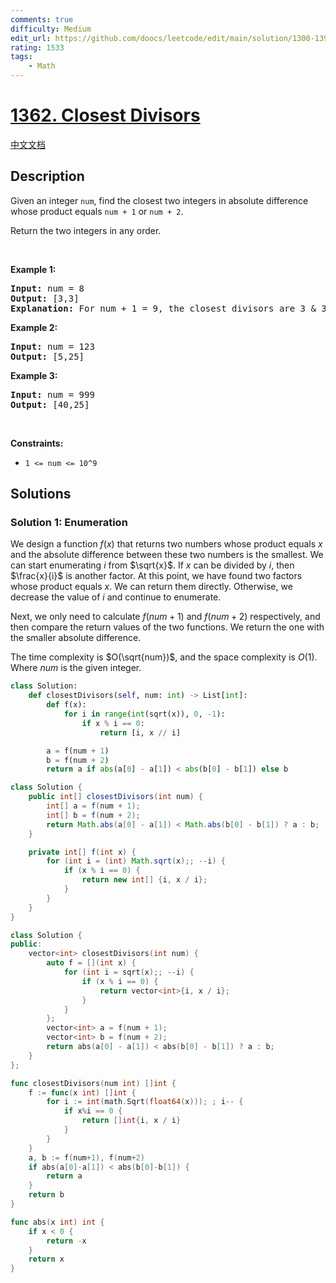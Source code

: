 ```yaml
---
comments: true
difficulty: Medium
edit_url: https://github.com/doocs/leetcode/edit/main/solution/1300-1399/1362.Closest%20Divisors/README_EN.md
rating: 1533
tags:
    - Math
---
```


# [1362. Closest Divisors](https://leetcode.com/problems/closest-divisors)

[中文文档](/solution/1300-1399/1362.Closest%20Divisors/README.md)

## Description

<p>Given an integer <code>num</code>, find the closest two integers in absolute difference whose product equals&nbsp;<code>num + 1</code>&nbsp;or <code>num + 2</code>.</p>

<p>Return the two integers in any order.</p>

<p>&nbsp;</p>
<p><strong class="example">Example 1:</strong></p>

<pre>
<strong>Input:</strong> num = 8
<strong>Output:</strong> [3,3]
<strong>Explanation:</strong> For num + 1 = 9, the closest divisors are 3 &amp; 3, for num + 2 = 10, the closest divisors are 2 &amp; 5, hence 3 &amp; 3 is chosen.
</pre>

<p><strong class="example">Example 2:</strong></p>

<pre>
<strong>Input:</strong> num = 123
<strong>Output:</strong> [5,25]
</pre>

<p><strong class="example">Example 3:</strong></p>

<pre>
<strong>Input:</strong> num = 999
<strong>Output:</strong> [40,25]
</pre>

<p>&nbsp;</p>
<p><strong>Constraints:</strong></p>

<ul>
	<li><code>1 &lt;= num &lt;= 10^9</code></li>
</ul>

## Solutions

### Solution 1: Enumeration

We design a function $f(x)$ that returns two numbers whose product equals $x$ and the absolute difference between these two numbers is the smallest. We can start enumerating $i$ from $\sqrt{x}$. If $x$ can be divided by $i$, then $\frac{x}{i}$ is another factor. At this point, we have found two factors whose product equals $x$. We can return them directly. Otherwise, we decrease the value of $i$ and continue to enumerate.

Next, we only need to calculate $f(num + 1)$ and $f(num + 2)$ respectively, and then compare the return values of the two functions. We return the one with the smaller absolute difference.

The time complexity is $O(\sqrt{num})$, and the space complexity is $O(1)$. Where $num$ is the given integer.

<!-- tabs:start -->

```python
class Solution:
    def closestDivisors(self, num: int) -> List[int]:
        def f(x):
            for i in range(int(sqrt(x)), 0, -1):
                if x % i == 0:
                    return [i, x // i]

        a = f(num + 1)
        b = f(num + 2)
        return a if abs(a[0] - a[1]) < abs(b[0] - b[1]) else b
```

```java
class Solution {
    public int[] closestDivisors(int num) {
        int[] a = f(num + 1);
        int[] b = f(num + 2);
        return Math.abs(a[0] - a[1]) < Math.abs(b[0] - b[1]) ? a : b;
    }

    private int[] f(int x) {
        for (int i = (int) Math.sqrt(x);; --i) {
            if (x % i == 0) {
                return new int[] {i, x / i};
            }
        }
    }
}
```

```cpp
class Solution {
public:
    vector<int> closestDivisors(int num) {
        auto f = [](int x) {
            for (int i = sqrt(x);; --i) {
                if (x % i == 0) {
                    return vector<int>{i, x / i};
                }
            }
        };
        vector<int> a = f(num + 1);
        vector<int> b = f(num + 2);
        return abs(a[0] - a[1]) < abs(b[0] - b[1]) ? a : b;
    }
};
```

```go
func closestDivisors(num int) []int {
	f := func(x int) []int {
		for i := int(math.Sqrt(float64(x))); ; i-- {
			if x%i == 0 {
				return []int{i, x / i}
			}
		}
	}
	a, b := f(num+1), f(num+2)
	if abs(a[0]-a[1]) < abs(b[0]-b[1]) {
		return a
	}
	return b
}

func abs(x int) int {
	if x < 0 {
		return -x
	}
	return x
}
```

<!-- tabs:end -->

<!-- end -->
